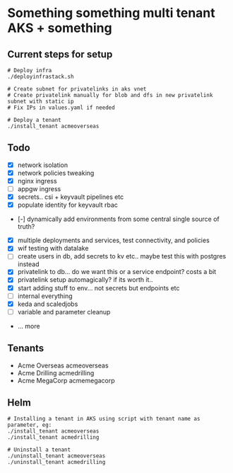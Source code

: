 # Something something multi tenant AKS + something

## Current steps for setup

```shell
# Deploy infra
./deployinfrastack.sh

# Create subnet for privatelinks in aks vnet
# Create privatelink manually for blob and dfs in new privatelink subnet with static ip
# Fix IPs in values.yaml if needed

# Deploy a tenant
./install_tenant acmeoverseas
```

## Todo

- [x] network isolation
- [x] network policies tweaking
- [x] nginx ingress
- [ ] appgw ingress
- [x] secrets.. csi + keyvault pipelines etc
- [x] populate identity for keyvault rbac
- [-] dynamically add environments from some central single source of truth?
- [x] multiple deployments and services, test connectivity, and policies
- [x] wif testing with datalake
- [ ] create users in db, add secrets to kv etc.. maybe test this with postgres instead
- [x] privatelink to db... do we want this or a service endpoint? costs a bit
- [x] privatelink setup automagically? if its worth it..
- [x] start adding stuff to env... not secrets but endpoints etc
- [ ] internal everything
- [x] keda and scaledjobs
- [ ] variable and parameter cleanup
- ... more

## Tenants

- Acme Overseas acmeoverseas
- Acme Drilling acmedrilling
- Acme MegaCorp acmemegacorp

## Helm

```shell
# Installing a tenant in AKS using script with tenant name as parameter, eg:
./install_tenant acmeoverseas
./install_tenant acmedrilling

# Uninstall a tenant
./uninstall_tenant acmeoverseas
./uninstall_tenant acmedrilling
```
